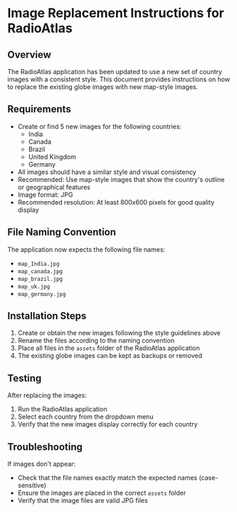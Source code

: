 # Image Replacement Instructions for RadioAtlas

## Overview
The RadioAtlas application has been updated to use a new set of country images with a consistent style. This document provides instructions on how to replace the existing globe images with new map-style images.

## Requirements
- Create or find 5 new images for the following countries:
  - India
  - Canada
  - Brazil
  - United Kingdom
  - Germany
- All images should have a similar style and visual consistency
- Recommended: Use map-style images that show the country's outline or geographical features
- Image format: JPG
- Recommended resolution: At least 800x600 pixels for good quality display

## File Naming Convention
The application now expects the following file names:
- `map_India.jpg`
- `map_canada.jpg`
- `map_brazil.jpg`
- `map_uk.jpg`
- `map_germany.jpg`

## Installation Steps
1. Create or obtain the new images following the style guidelines above
2. Rename the files according to the naming convention
3. Place all files in the `assets` folder of the RadioAtlas application
4. The existing globe images can be kept as backups or removed

## Testing
After replacing the images:
1. Run the RadioAtlas application
2. Select each country from the dropdown menu
3. Verify that the new images display correctly for each country

## Troubleshooting
If images don't appear:
- Check that the file names exactly match the expected names (case-sensitive)
- Ensure the images are placed in the correct `assets` folder
- Verify that the image files are valid JPG files